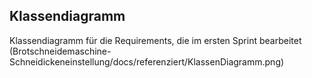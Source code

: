 ## Klassendiagramm
Klassendiagramm für die Requirements, die im ersten Sprint bearbeitet 
(Brotschneidemaschine-Schneidickeneinstellung/docs/referenziert/KlassenDiagramm.png)
